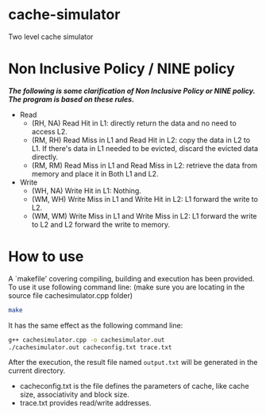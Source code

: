 # cache-simulator
Two level cache simulator

# Non Inclusive Policy / NINE policy

***The following is some clarification of Non Inclusive Policy or NINE policy. The program is based on these rules.***
- Read
  - (RH, NA) Read Hit in L1: directly return the data and no need to access L2.
  - (RM, RH) Read Miss in L1 and Read Hit in L2: copy the data in L2 to L1. If there's data in L1 needed to be evicted, discard the evicted data directly.
  - (RM, RM) Read Miss in L1 and Read Miss in L2: retrieve the data from memory and place it in Both L1 and L2.
- Write
  - (WH, NA) Write Hit in L1: Nothing.
  - (WM, WH) Write Miss in L1 and Write Hit in L2: L1 forward the write to L2.
  - (WM, WM) Write Miss in L1 and Write Miss in L2: L1 forward the write to L2 and L2 forward the write to memory.

# How to use

A `makefile' covering compiling, building and execution has been provided. To use it use following command line: (make sure you are locating in the source file cachesimulator.cpp folder)
```bash
make
```

It has the same effect as the following command line:
```bash
g++ cachesimulator.cpp -o cachesimulator.out
./cachesimulator.out cacheconfig.txt trace.txt
```

After the execution, the result file named `output.txt` will be generated in the current directory.

- cacheconfig.txt is the file defines the parameters of cache, like cache size, associativity and block size.
- trace.txt provides read/write addresses.
